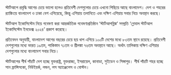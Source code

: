 স্টার্টআপে প্রবৃদ্ধি আগের চেয়ে ভালো হলেও প্রতিবেশী দেশগুলোর চেয়ে এখনো পিছিয়ে আছে বাংলাদেশ। দেশ ও শহরের র‌্যাঙ্কিংয়ে বাংলাদেশ ও ঢাকা বেশ এগিয়েছে, কিন্তু এশিয়ায় তলানিতে এবং দক্ষিণ এশিয়ায় সবার নিচে অবস্থান করছে।

স্টার্টআপ ইকোসিস্টেম নিয়ে গবেষণা করা আন্তর্জাতিক গবেষণাপ্রতিষ্ঠান ‘স্টার্টআপব্লিঙ্ক’ সম্প্রতি ‘গ্লোবাল স্টার্টআপ ইকোসিস্টেম ইনডেক্স ২০২৪’ প্রকাশ করেছে।

প্রতিবেদন অনুযায়ী, বাংলাদেশ আগের বছরের চেয়ে ছয় ধাপ এগিয়ে ১০০টি দেশের মধ্যে ৮৩তম স্থানে রয়েছে। প্রতিবেশী দেশগুলোর মধ্যে ভারত ১৯তম, পাকিস্তান ৭১তম ও শ্রীলঙ্কা ৭৬তম অবস্থানে আছে। অর্থাৎ তালিকায় দক্ষিণ এশিয়ার দেশগুলোর মধ্যে বাংলাদেশ সবার নিচে।

স্টার্টআপের শীর্ষ পাঁচটি দেশ হচ্ছে যুক্তরাষ্ট্র, যুক্তরাজ্য, ইসরায়েল, কানাডা, সুইডেন ও সিঙ্গাপুর। শীর্ষ পাঁচটি শহর হচ্ছে সান ফ্রান্সিসকো, নিউইয়র্ক, লন্ডন, লস অ্যাঞ্জেলেস ও বোস্টন।
